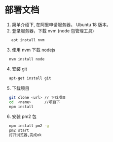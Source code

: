 # 部署文档
1. 简单介绍下, 在阿里申请服务器。 Ubuntu 18 版本。
2. 登录服务器，下载 nvm (node 包管理工具)
```shell
   apt install nvm
```
3. 使用 nvm 下载 nodejs
```shell
  nvm install node
```
4. 安装 git
```bash
  apt-get install git
```
5. 下载项目 
```bash
  git clone <url> // 下载项目
  cd  <name>      //项目下
  npm install 
```
6. 安装 pm2 包 
```bash
  npm install pm2 -g
  pm2 start
  打开浏览器,完成ok
```
